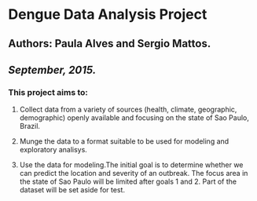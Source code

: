 # **Dengue Data Analysis Project**  

## Authors: Paula Alves and Sergio Mattos.  
## *September, 2015.*  


### This project aims to:  
1. Collect data from a variety of sources (health, climate, geographic, 
demographic) openly available and focusing on the state of Sao Paulo, Brazil. 

2. Munge the data to a format suitable to be used for modeling and exploratory 
analisys.  

3. Use the data for modeling.The initial goal is to determine whether we can 
predict the location and severity of an outbreak. The focus area in the state of
Sao Paulo will be limited after goals 1 and 2. Part of the dataset will be set
aside for test.  


